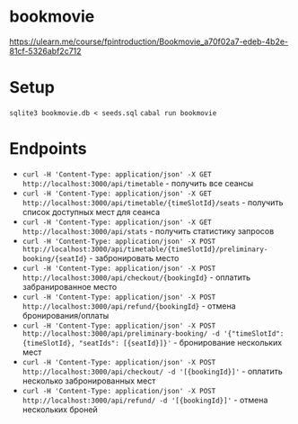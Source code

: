 # bookmovie

https://ulearn.me/course/fpintroduction/Bookmovie_a70f02a7-edeb-4b2e-81cf-5326abf2c712

# Setup
`sqlite3 bookmovie.db < seeds.sql`
`cabal run bookmovie`

# Endpoints

- `curl -H 'Content-Type: application/json' -X GET http://localhost:3000/api/timetable` - получить все сеансы
- `curl -H 'Content-Type: application/json' -X GET http://localhost:3000/api/timetable/{timeSlotId}/seats` - получить список доступных мест для сеанса
- `curl -H 'Content-Type: application/json' -X GET http://localhost:3000/api/stats` - получить статистику запросов
- `curl -H 'Content-Type: application/json' -X POST http://localhost:3000/api/timetable/{timeSlotId}/preliminary-booking/{seatId}` - забронировать место
- `curl -H 'Content-Type: application/json' -X POST http://localhost:3000/api/checkout/{bookingId}` - оплатить забранированное место
- `curl -H 'Content-Type: application/json' -X POST http://localhost:3000/api/refund/{bookingId}` - отмена бронирования/оплаты
- `curl -H 'Content-Type: application/json' -X POST http://localhost:3000/api/preliminary-booking/ -d '{"timeSlotId": {timeSlotId}, "seatIds": [{seatId}]}'` - бронирование нескольких мест
- `curl -H 'Content-Type: application/json' -X POST http://localhost:3000/api/checkout/ -d '[{bookingId}]'` - оплатить несколько забронированных мест
- `curl -H 'Content-Type: application/json' -X POST http://localhost:3000/api/refund/ -d '[{bookingId}]'` - отмена нескольких броней
